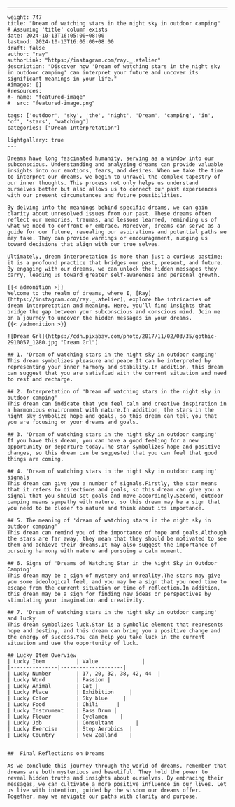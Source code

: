 ---
    weight: 747
    title: "Dream of watching stars in the night sky in outdoor camping"  # Assuming 'title' column exists
    date: 2024-10-13T16:05:00+08:00
    lastmod: 2024-10-13T16:05:00+08:00
    draft: false
    author: "ray"
    authorLink: "https://instagram.com/ray._.atelier"
    description: "Discover how 'Dream of watching stars in the night sky in outdoor camping' can interpret your future and uncover its significant meanings in your life."
    #images: []
    #resources:
    #- name: "featured-image"
    #  src: "featured-image.png"
    
    tags: ['outdoor', 'sky', 'the', 'night', 'Dream', 'camping', 'in', 'of', 'stars', 'watching']
    categories: ["Dream Interpretation"]
    
    lightgallery: true
    ---
    
    Dreams have long fascinated humanity, serving as a window into our subconscious. Understanding and analyzing dreams can provide valuable insights into our emotions, fears, and desires. When we take the time to interpret our dreams, we begin to unravel the complex tapestry of our inner thoughts. This process not only helps us understand ourselves better but also allows us to connect our past experiences with our present circumstances and future possibilities.
    
    By delving into the meanings behind specific dreams, we can gain clarity about unresolved issues from our past. These dreams often reflect our memories, traumas, and lessons learned, reminding us of what we need to confront or embrace. Moreover, dreams can serve as a guide for our future, revealing our aspirations and potential paths we may take. They can provide warnings or encouragement, nudging us toward decisions that align with our true selves.
    
    Ultimately, dream interpretation is more than just a curious pastime; it is a profound practice that bridges our past, present, and future. By engaging with our dreams, we can unlock the hidden messages they carry, leading us toward greater self-awareness and personal growth.
    
    {{< admonition >}}
    Welcome to the realm of dreams, where I, [Ray](https://instagram.com/ray._.atelier), explore the intricacies of dream interpretation and meaning. Here, you’ll find insights that bridge the gap between your subconscious and conscious mind. Join me on a journey to uncover the hidden messages in your dreams.
    {{< /admonition >}}
    
    ![Dream Grl](https://cdn.pixabay.com/photo/2017/11/02/03/35/gothic-2910057_1280.jpg "Dream Grl")
    
    ## 1. 'Dream of watching stars in the night sky in outdoor camping'
    This dream symbolizes pleasure and peace.It can be interpreted by representing your inner harmony and stability.In addition, this dream can suggest that you are satisfied with the current situation and need to rest and recharge.
    
    ## 2. Interpretation of 'Dream of watching stars in the night sky in outdoor camping'
    This dream can indicate that you feel calm and creative inspiration in a harmonious environment with nature.In addition, the stars in the night sky symbolize hope and goals, so this dream can tell you that you are focusing on your dreams and goals.
    
    ## 3. 'Dream of watching stars in the night sky in outdoor camping'
    If you have this dream, you can have a good feeling for a new opportunity or departure today.The star symbolizes hope and positive changes, so this dream can be suggested that you can feel that good things are coming.
    
    ## 4. 'Dream of watching stars in the night sky in outdoor camping' signals
    This dream can give you a number of signals.Firstly, the star means that it refers to directions and goals, so this dream can give you a signal that you should set goals and move accordingly.Second, outdoor camping means sympathy with nature, so this dream may be a sign that you need to be closer to nature and think about its importance.
    
    ## 5. The meaning of 'dream of watching stars in the night sky in outdoor camping'
    This dream can remind you of the importance of hope and goals.Although the stars are far away, they mean that they should be motivated to see them and achieve their dreams.It may also suggest the importance of pursuing harmony with nature and pursuing a calm moment.
    
    ## 6. Signs of 'Dreams of Watching Star in the Night Sky in Outdoor Camping'
    This dream may be a sign of mystery and unreality.The stars may give you some ideological feel, and you may be a sign that you need time to escape from the current situation or time of reflection.In addition, this dream may be a sign for finding new ideas or perspectives by stimulating your imagination and creativity.
    
    ## 7. 'Dream of watching stars in the night sky in outdoor camping' and lucky
    This dream symbolizes luck.Star is a symbolic element that represents hope and destiny, and this dream can bring you a positive change and the energy of success.You can help you take luck in the current situation and use the opportunity of luck.
    
    ## Lucky Item Overview
    | Lucky Item          | Value              |
    |---------------|--------------------|
    | Lucky Number        | 17, 20, 32, 38, 42, 44  |
    | Lucky Word          | Passion |
    | Lucky Animal        | Cat |
    | Lucky Place         | Exhibition     |
    | Lucky Color         | Sky blue     |
    | Lucky Food          | Chili      |
    | Lucky Instrument    | Bass Drum |
    | Lucky Flower        | Cyclamen    |
    | Lucky Job           | Consultant       |
    | Lucky Exercise      | Step Aerobics  |
    | Lucky Country       | New Zealand    |
    
    
    ##  Final Reflections on Dreams
    
    As we conclude this journey through the world of dreams, remember that dreams are both mysterious and beautiful. They hold the power to reveal hidden truths and insights about ourselves. By embracing their messages, we can cultivate a more positive influence in our lives. Let us live with intention, guided by the wisdom our dreams offer. Together, may we navigate our paths with clarity and purpose.
    
